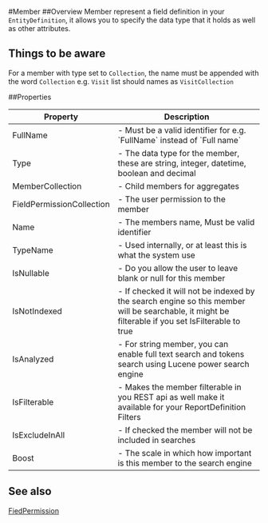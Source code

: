 #Member
##Overview
Member represent a field definition in your `EntityDefinition`, it allows you to specify the data type that it holds as well as other attributes.

## Things to be aware
For a member with type set to `Collection`, the name must be appended with the word `Collection` e.g. `Visit` list should names as `VisitCollection`

##Properties
<table class="table table-condensed table-bordered">
    <thead>
<tr>
<th>Property</th>
<th>Description</th>
</tr>
</thead>
<tbody>
<tr><td>FullName</td><td> - Must be a valid identifier for e.g. `FullName` instead of `Full name` </td></tr>
<tr><td>Type</td><td> - The data type for the member, these are string, integer, datetime, boolean and decimal</td></tr>
<tr><td>MemberCollection</td><td> - Child members for aggregates</td></tr>
<tr><td>FieldPermissionCollection</td><td> - The user permission to the member</td></tr>
<tr><td>Name</td><td> - The members name, Must be valid identifier </td></tr>
<tr><td>TypeName</td><td> - Used internally, or at least this is what the system use </td></tr>
<tr><td>IsNullable</td><td> - Do you allow the user to leave blank or null for this member</td></tr>
<tr><td>IsNotIndexed</td><td> - If checked it will not be indexed by the search engine so this member will be searchable, it might be filterable if you set IsFilterable to true</td></tr>
<tr><td>IsAnalyzed</td><td> - For string member, you can enable full text search and tokens search using Lucene power search engine</td></tr>
<tr><td>IsFilterable</td><td> - Makes the member filterable in you REST api as well make it available for your ReportDefinition Filters</td></tr>
<tr><td>IsExcludeInAll</td><td> - If checked the member will not be included in searches </td></tr>
<tr><td>Boost</td><td> - The scale in which how important is this member to the search engine</td></tr>
</tbody></table>



## See also
[FiedPermission](FieldPermission.html)
